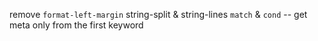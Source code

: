remove `format-left-margin`
string-split & string-lines
`match` & `cond` -- get meta only from the first keyword
